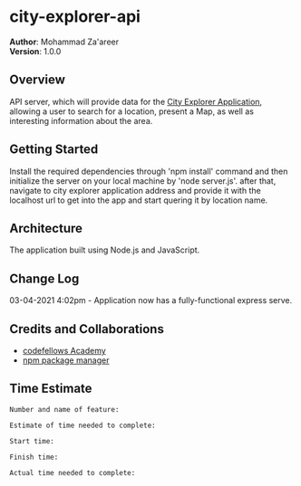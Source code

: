 # city-explorer-api

**Author**: Mohammad Za'areer  
**Version**: 1.0.0

## Overview
API server, which will provide data for the [City Explorer Application](https://codefellows.github.io/code-301-guide/curriculum/city-explorer-app/front-end/), allowing a user to search for a location, present a Map, as well as interesting information about the area.

## Getting Started
Install the required dependencies through 'npm install' command and then initialize the server on your local machine by 'node server.js'. after that, navigate to city explorer application address and provide it with the localhost url to get into the app and start quering it by location name.

## Architecture
The application built using Node.js and JavaScript.

## Change Log
03-04-2021 4:02pm - Application now has a fully-functional express serve.

## Credits and Collaborations
* [codefellows Academy](https://www.codefellows.org/)
* [npm package manager](https://www.npmjs.com/)


## Time Estimate

```
Number and name of feature:

Estimate of time needed to complete:

Start time:

Finish time:

Actual time needed to complete:
```
